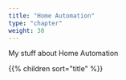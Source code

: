 ```yaml
---
title: "Home Automation"
type: "chapter"
weight: 30
---
```


My stuff about Home Automation

{{% children sort="title" %}}
